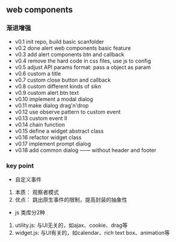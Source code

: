 web components
---

### 渐进增强
* v0.1 init repo, build basic scanfolder
* v0.2 done alert web components basic feature
* v0.3 add alert components btn and callback
* v0.4 remove the hard code in css files, use js to config
* v0.5 adjust API params format: pass a object as param
* v0.6 custom a title
* v0.7 custom close button and callback
* v0.8 custom different kinds of sikn
* v0.9 custom alert btn text
* v0.10 implement a modal dialog
* v0.11 make dialog drag'n'drop
* v0.12 use observe pattern to custom event
* v0.13 custom event II
* v0.14 chain function
* v0.15 define a widget abstract class
* v0.16 refactor widget class
* v0.17 implement prompt dialog
* v0.18 add common dialog —— without header and footer


### key point

- 自定义事件

> 
  1. 本质： 观察者模式
  2. 优点： 跳出原生事件的限制，提高封装的抽象性

- js 类库分2种

>
  1. utility.js: 与UI无关的，如ajax、cookie、drag等
  2. widget.js: 与UI有关的，如calendar、rich text box、animation等


